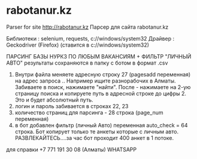 # rabotanur.kz
Parser for site http://rabotanur.kz
Парсер для сайта rabotanur.kz

Библиотеки : selenium, requests, c://windows/system32
Драйвер : Geckodriver (Firefox) (ставится в c://windows/system32)


ПАРСИНГ БАЗЫ НУРКЗ ПО ЛЮБЫМ ВАКАНСИЯМ + ФИЛЬТР "ЛИЧНЫЙ АВТО"
результаты сохраняются в папку с ботом в формат .csv

1. Внутри файла меняете адресную строку 27 (pagesadd переменная) на адрес запроса ..
Например ищите разнорабочих в Алматы. Забиваете в поиск, нажимаете "найти". После - нажимаете на 2-ую страницу поиска и копируете путь в адресной строке до цифры 2. Это и будет абсолютный путь.
2. логин и пароль забивается в строках 22, 23
3. количество страниц для парсинга - 28 строка (page_num переменная)
4. в бот добавлен фильтр (личный Авто) переменная auto_check = 64 строка. Бот копирует только те анкеты которые с личным авто.
РАЗВЛЕКАЙТЕСЬ....за час бот проходит 400 анкет в 1 потоке.



для справки +7 771 191 30 08 (Алматы) WHATSAPP

